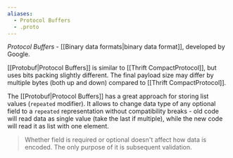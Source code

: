 ```yaml
---
aliases:
  - Protocol Buffers
  - .proto
---
```

*Protocol Buffers* - [[Binary data formats|binary data format]], developed by Google.

[[Protobuf|Protocol Buffers]] is similar to [[Thrift CompactProtocol]], but uses bits packing slightly different. The final payload size may differ by multiple bytes (both up and down) compared to [[Thrift CompactProtocol]].

The [[Protobuf|Protocol Buffers]] has a great approach for storing list values (`repeated` modifier). It allows to change data type of any optional field to a `repeated` representation without compatibility breaks - old code will read data as single value (take the last if multiple), while the new code will read it as list with one element.

> Whether field is required or optional doesn't affect how data is encoded. The only purpose of it is subsequent validation.
